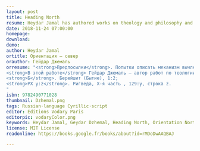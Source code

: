 ```yaml
---
layout: post
title: Heading North
resume: Heydar Jamal has authored works on theology and philosophy and is a member of the Yuzhinsky (Mamleev's) Moscow philosophy circle. In this work, he attempts to structurize and specify the processes of exarticulating structured reality from unstructured chaos. The author deliberately refuses to produce positive definitions as they always come from a specific assemblage point (“universal arbitrariness” of the sovereign, according to Jamal). This text is a consistent experience of apophaticism, which deprives us from any point of support in logics; this is the conscious position of the author. By relativizing arbitrary assemblage points, similar to what Einstein did in physics in the 1910s, the author is able to crystallize the invariant properties of the system, to separate the absolute part from the subject-dependent and arbitrary one (in terms of the work). The significance of the conclusions reached by the author cannot be underestimated, but in order to understand them, honesty and cognitive exactingness of the reading subject are crucial.
date: 2018-11-24 07:00:00
homepage: 
download: 
demo: 
author: Heydar Jamal
ortitle: Ориентация — север
orauthor: Гейдар Джемаль
orresume: "<strong>Предпосылки</strong>. Попытки описать механизм вычленения структурированной реальности из неструктурированного хаоса предпринимались не раз. Базовые категрии одинаковы и выработаны мировыми религиями: в авраамических религиях —  категории хаоса бездны и бесструктурной земли [Б*], в индуизме —  категории бездны воды [РX* 1:4, РX 3:2] и бесструктурного [РX 2:1], связующая их воздушная сущность, которая «витает», «порхает», «парит» [Б] либо «вздувается» [РX 2:3] над бездной. Подобными же категориями оперирует и поэзия: «что сквозит и тайно светит // в наготе твоей смиренной» (Тютчев): сквозная экспансивность воздушного связующего агента, продувающего бесструктурный остов («в наготе») сущего, погруженный в толщу фрактальной («тайно») хаотичности. Конкретный протокол описывается сходно, но лишь крупными мазками: у авраамистов и у индуистов — самосжатие света (у индуистов — жа́ра [РX 3:4] и освобождение его самого от себя («цимцум») и творение в полости («техира», [РX 5:2]) вдоль луча («нити», [РX, 5:1]).<br>
<strong>В этой работе</strong> Гейдар Джемаль — автор работ по теологии и философии, член Южинского (Мамлеевского) кружка московских метафизиков — предпринимает попытку структурировать и конкретизировать процессы подобного вычленения. Он использует термины, интуитивно понятные и последовательно выстроенные с предыдущей терминологией (так, например, упомянутая «воздушная сущность» именуется «вселенским ветром»). Автор сознательно отказывается от положительных определений как обусловленных конкретной точкой сборки («вселенский произвол» суверена у Джемаля). Этот текст — опыт последовательного апофатизма, почти не оставляющего привычных точек опоры; это сознательная позиция автора. Единственным входным требованием к чтению книги станет исключительная интеллектуальная строгость мышления. Релятивизируя подвижные точки сборки, подобно Эйнштейну в физике 1910-х, автор получает возможность выкристаллизировать инвариантные свойства системы, отделить абсолютную часть от субъектозависимой и произвольной (в терминах произведения). Значимость выводов, к которым приходит автор, не может быть недооценена, но для их восприятия будет необходима честность и  познавательная требовательность к себе познающего субъекта. Мы оставляем въедливому читателю Гейдара Джемаля удовольствие и честь увидеть вместе с автором устройство местного Сущего, его Инакового и их Абсолютов.<br>
<strong>Б</strong>. Берейшит (Бытие), 1:2;
<strong>РX y:z</strong>. Ригведа, X-я часть , 129:y, строка z.
"
isbn: 9782490771028
thumbnail: Dzhemal.png
tags: Russian·language Cyrillic·script
editor: Éditions Vodary Paris
editorpic: vodaryColor.png
keywords: Heydar Jamal, Geydar Dzhemal, Heading North, Orientation North, ориентация север, Гейдар Джемаль
license: MIT License
readonline: https://books.google.fr/books/about?id=rMDoDwAAQBAJ

---
```

<!---This work will be translated into <a href="https://vodary.mla.re/tag/english%C2%B7language/">English</a> by <a href="https://vodary.mla.re/tag/english%C2%B7language/">M.Hardy</a>.--->

